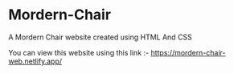 # Mordern-Chair

A Mordern Chair website created using HTML And CSS

You can view this website using this link :-
https://mordern-chair-web.netlify.app/
